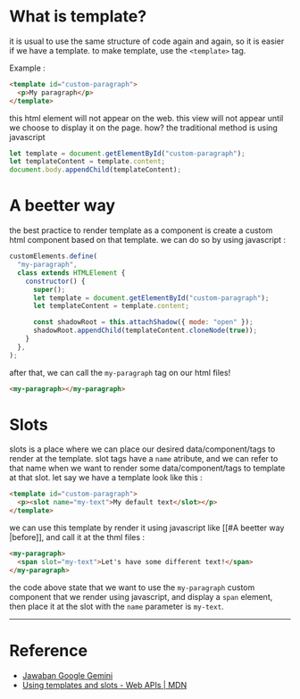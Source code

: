# What is template?
it is usual to use the same structure of code again and again, so it is easier if we have a template. to make template, use the `<template>` tag.

Example :
```html
<template id="custom-paragraph">
  <p>My paragraph</p>
</template>
```

this html element will not appear on the web. this view will not appear until we choose to display it on the page. how? the traditional method is using javascript

```js
let template = document.getElementById("custom-paragraph");
let templateContent = template.content;
document.body.appendChild(templateContent);
```

# A beetter way
the best practice to render template as a component is create a custom html component based on that template. we can do so by using javascript :

```js
customElements.define(
  "my-paragraph",
  class extends HTMLElement {
    constructor() {
      super();
      let template = document.getElementById("custom-paragraph");
      let templateContent = template.content;

      const shadowRoot = this.attachShadow({ mode: "open" });
      shadowRoot.appendChild(templateContent.cloneNode(true));
    }
  },
);
```

after that, we can call the `my-paragraph` tag on our html files!
<my-paragraph></my-paragraph>

```html
<my-paragraph></my-paragraph>
```

# Slots
slots is a place where we can place our desired data/component/tags to render at the template. slot tags have a `name` atribute, and we can refer to that name when we want to render some data/component/tags to template at that slot.
let say we have a template look like this :

```html
<template id="custom-paragraph">
  <p><slot name="my-text">My default text</slot></p>
</template>
```

we can use this template by render it using javascript like [[#A beetter way |before]], and call it at the thml files :

```html
<my-paragraph>
  <span slot="my-text">Let's have some different text!</span>
</my-paragraph>
```

the code above state that we want to use the `my-paragraph` custom component that we render using javascript, and display a `span` element, then place it at the slot with the `name` parameter is  `my-text`.

---
# Reference
- [Jawaban Google Gemini](https://g.co/gemini/share/73be68da4d22)
- [Using templates and slots - Web APIs | MDN](https://developer.mozilla.org/en-US/docs/Web/API/Web_components/Using_templates_and_slots)
